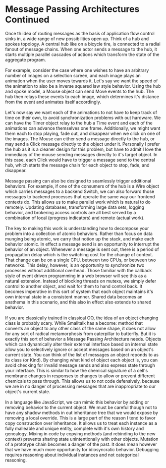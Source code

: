 Message Passing Architectures Continued
=======================================

Once th idea of routing messages as the basis of application flow control sinks in, a wide range of new possibilities open up. Think of a hub and spokes topology. A central hub like on a bicycle tire, is connected to a radial fanout of message chains. When one actor sends a message to the hub, it starts multiple parallel cascades of actions which transform the state of the aggregate program. <br><br>For example, consider the case where one wishes to have an arbitrary number of images on a selection screen, and each image plays an animation when the user moves towards it. Let&#39;s say we want the speed of the animation to also be a inverse squared law style behavior.  Using the hub and spoke model, a Mouse object can send Move events to the hub. The hub then relays these events to each image, which determines it&#39;s distance from the event and animates itself accordingly. <br><br>Let&#39;s now say we want each of the animations to not have to keep track of time on their own, to avoid synchronization problems with out hardware. We can have the Timer object relay to the hub a Time event and each of the animations can advance themselves one frame. Additionally, we might want them each to stop playing, fade out, and disappear when we click on one of the images. The Mouse can either send a message directly to the hub, or may send a Click message directly to the object under it. Personally I prefer the hub as it is a cleaner design for this problem, but have to admit I love the immediacy of the mouse sending messages directly to it&#39;s target object. In this case, each Click would have to trigger a message send to the central hub, which starts the message chain for each object to stop, fade, and disappear. <br><br>Message passing can also be designed to seamlessly trigger additional behaviors. For example, if one of the consumers of the hub is a Wire object which carries messages to a backend Switch, we can also forward those messages to backend processes that operate the same way our frontend contexts do. This allows us to make parallel work which is natural to do remotely. Updating databases, transforming large data sets, logging behavior, and brokering access controls are all best served by a combination of local (progress indicators) and remote (actual work). <br><br>The key to making this work is understanding how to decompose your problem into a collection of atomic behaviors. Rather than focus on data munging being atomic, we carry that notion up the stack, and make each behavior atomic. In effect a message send is an opportunity to interrupt the behavior of an object. Whenever a message is sent out, there is a period of propagation delay which is the switching cost for the change of context. That change can be on a single CPU, between two CPUs, or between two networks. This delay, however, is an opportunity to synchronize two processes without additional overhead. Those familiar with the callback style of event driven programming in a web browser will see this as a natural extension. Instead of blocking threads on mutexs, we simply defer control to another object, and wait for them to hand control back.  It becomes imperative in this sort of system that each object maintains it&#39;s own internal state in a consistent manner. Shared data becomes an anathema in this scenario, and this also in effect also extends to shared behavior. <br><br>If you are classically trained in classical OO, the idea of an object changing class is probably scary. While Smalltalk has a become: method that converts an object to any other class of the same shape, it does not allow for any sort of radical metamorphosis from caterpillar to butterfly. But it is exactly this sort of behavior a Message Passing Architecture needs. Objects which can dynamically alter their external interface based on internal state allow you to selectively ignore or accept messages based on an object&#39;s current state. You can think of the list of messages an object reponds to as its class (or Kind). By changing what kind of object each object is, you can avoid checking for invalid message sends and also express state through your interface. This is similar to how the chemical signature of a cell&#39;s membrane changes in responses to changes to allow or prevent different chemicals to pass through.   This allows us to not code defensively, because we are in no danger of processing messages that are inappropriate to our object&#39;s current state. <br><br>In a language like JavaScript, we can mimic this behavior by adding or removing behavior to the current object. We must be careful though not to have any shadow methods in out inheritance tree that we would expose by removing a local override. This is a large part of the reason I tend to favor copy construction over inheritance.  It allows us to treat each instance as a fully malleable and unique entity, complete with it&#39;s own history and genealogy. Mixing in code by copying methods (and rebinding to the new context) prevents sharing state unintentionally with other objects. Mutation of a prototype chain becomes a danger of the past. It does mean however that we have much more opportunity for idiosyncratic behavior. Debugging requires reasoning about individual instances and not categorical reasoning. <br><br>